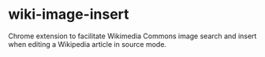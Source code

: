 # wiki-image-insert
Chrome extension to facilitate Wikimedia Commons image search and insert when editing a Wikipedia article in source mode.

